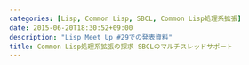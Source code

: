 ```yaml
---
categories: [Lisp, Common Lisp, SBCL, Common Lisp処理系拡張]
date: 2015-06-20T18:30:52+09:00
description: "Lisp Meet Up #29での発表資料"
title: Common Lisp処理系拡張の探求 SBCLのマルチスレッドサポート
---
```


<section data-markdown
    data-separator="\n===\n"
    data-vertical="\n---\n"
    data-notes="^Note:">
<script type="text/template">
### Common Lisp 処理系拡張の探求
SBCLのマルチスレッドサポート

----------------------
Lisp Meet Up #29

<!-- .slide: class="center" -->
===
# About Me
---------
![κeenのアイコン](/images/icon.png) <!-- .element: style="position:absolute;right:0;z-index:-1" -->

 + κeen
 + [@blackenedgold](https://twitter.com/blackenedgold)
 + Github: [KeenS](https://github.com/KeenS)
 + 渋谷のエンジニア
 + Lisp, ML, Shell Scriptあたりを書きます
===
# CLのマルチスレッド
----------------------------
## [bordeaux-threads](https://trac.common-lisp.net/bordeaux-threads/wiki/ApiDocumentation)
* 色々な処理系のマルチスレッドサポートの抽象レイヤー
* デファクトスタンダード
  + スレッド
  + ロック
  + コンディションヴァリアル

===
# SBLCのマルチスレッド

<!-- .slide: class="center" -->

===
# SBLCのマルチスレッド
----------------------------

* スレッド
  + スレッド内エラー
* アトミック操作<!-- .element: class="fragment highlight-red" data-fragment-index="1" -->
  + CAS<!-- .element: class="fragment highlight-red" data-fragment-index="1" -->
* 排他制御（ロック）
* セマフォ
* コンディションヴァリアル
* バリア
* キュー<!-- .element: class="fragment highlight-red" data-fragment-index="1" -->
* メールボックス<!-- .element: class="fragment highlight-red" data-fragment-index="1" -->
* ゲート<!-- .element: class="fragment highlight-red" data-fragment-index="1" -->
* frlock<!-- .element: class="fragment highlight-red" data-fragment-index="1" -->

===
# アトミック操作

<!-- .slide: class="center" -->
===
# アトミック操作
----------------
複雑な動作は同じデータに並行に動かすと壊れうる

```
        [var = 1]
[incf]      |      [decf]
 [1]<-------|
  |         |------>[1]
 [2]--->[var = 2]    |
            |        | 
        [var = 0]<--[0]
```
===
# アトミック操作
----------------

* `atomic-{incf, decf}`
  + 動作出来る場所が限られている
* `atomic-{pop, push, update}`
  + CASプロトコルを実装していればどこでも

===
# CASプロトコル
---------------
* compare and swap
* アトミック操作の基本中の基本
  + ハードウェアレベルのサポート
* ざっくり言うと並行版setf
* `(cas place old new env)`
  + もし`place`が`old`に等しければ`new`を代入
* `(defun (cas foo) (old new))`
  + `cas`版の`setf`定義
* 他にも`setf`相当の機能は揃ってる
===
# CASプロトコル
---------------

```lisp
(defvar *foo* nil)

(defun (cas foo) (old new)
  (cas (symbol-value '*foo*) old new))
```

===
# キュー
--------

* 普通のキュー
* スレッドセーフ
* `enqueue`, `dequeue`が基本操作
* `dequeue`が多値で、ブロックしない
  + 空なら第二値がnilになる

===
# メールボックス
---------------

* キューとほぼ同じ
* スレッドセーフ
* `send-message`, `recieve-message`が基本操作
* `recieve-message`はブロックする
  + タイムアウトも設定出来る
* `recieve-message-no-hangはdequeue`と同じ挙動
* `recieve-pending-messages`もある

===
# ゲート
--------

* 複数のスレッドが1つのイベントを待つ時に使う
* `wait-on-gate`, `open-gate`, `close-gate`が基本操作

===
```
[gate (closed)]  [T1] [T2] [T3]
     |            |    |    |
     |     wait   |    |    |
     |<----------------+----+
     |            |    .    .
     |     open   |    .    .
[gate (opened)]<--+    .    .
     +---------------->+--->+
         go            |    |
                       V    V
```

===
# frlock
--------

* Fast Read Lock
* またの名をRead-Write Lock
* Read Lockは多重に取れる。Write Lockは1つしか取れない。
* 基本操作は`frlock-read`と`frlock-write`
* 普通のlockと違って複数のReadが速くなる

===
# まとめ
--------

* SBCLのマルチスレッドサポートはbordeaux-threadsよりもリッチ
* 処理系の独自サポート面白い
* 処理系に依存してしまってもいいんじゃないだろうか
</script>
</section>
